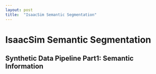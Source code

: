 ```yaml
---
layout: post
title:  "IsaacSim Semantic Segmentation"
---
```

# IsaacSim Semantic Segmentation
## Synthetic Data Pipeline Part1: Semantic Information
